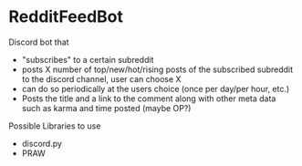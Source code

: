 # RedditFeedBot

Discord bot that 
- "subscribes" to a certain subreddit
- posts X number of top/new/hot/rising posts of the subscribed subreddit to the discord channel, user can choose X
- can do so periodically at the users choice (once per day/per hour, etc.)
- Posts the title and a link to the comment along with other meta data such as karma and time posted (maybe OP?) 


Possible Libraries to use
- discord.py
- PRAW